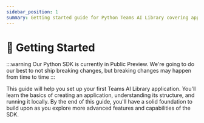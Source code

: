 ```yaml
---
sidebar_position: 1
summary: Getting started guide for Python Teams AI Library covering application setup, structure, and local development.
---
```


# 🚀 Getting Started

:::warning
Our Python SDK is currently in Public Preview. We're going to do our best to not ship breaking changes, but breaking changes may happen from time to time 
:::

This guide will help you set up your first Teams AI Library application. You'll learn the basics of creating an application, understanding its structure, and running it locally. By the end of this guide, you'll have a solid foundation to build upon as you explore more advanced features and capabilities of the SDK.
